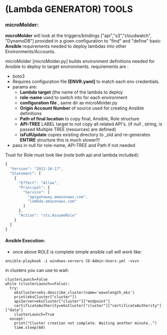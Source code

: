 # (Lambda GENERATOR) TOOLS

### microMolder:

**microMolder** will look at the triggers/bindings ["api","s3","cloudwatch", "DynamoDB"] provided in a given configuration to "find" and "define" basic **Ansible** requirements needed to deploy lambdas into other Environments/Accounts.

microMolder [microMolder.py] builds environment definitions needed for Ansible to deploy to target environments. requirements are :

- boto3
- Requires configuration file **[ENVR.yaml]** to match each env credentials.
- params are:
  - **Lambda target** (the name of the lambda to deploy
  - **role-name** used to switch into for each environment
  - **configuration file** , same dir as microMolder.py
  - **Origin Account Number** of source used for creating Ansible definitions
  - **Path of final location** to copy final, Ansible, Role structure
  - **API-TREE** LABEL target to not copy all related API's. (if _null_ , string, is passed Multiple TREE (resources) are defined)
  - **isFullUpdate** copies existing directory to <name>\_old and re-generates **ENTIRE** structure this is much slower!!!
- pass in null for role-name, API-TREE and Path if not needed

Trust for Role must look like (note both api and lambda included):

```javascript
{
  "Version": "2012-10-17",
  "Statement": [
    {
      "Effect": "Allow",
      "Principal": {
        "Service": [
          "apigateway.amazonaws.com",
          "lambda.amazonaws.com"
        ]
      },
      "Action": "sts:AssumeRole"
    }
  ]
}
```

#### Ansible Execution:

- once above ROLE is complete simple ansible call will work like:

```
ansible-playbook -i windows-servers CD-Admin-Users.yml -vvvv
```


in clusters you can use to wait:

```
clusterLaunch=False
while (clusterLaunch==False):
  try:
    eksCluster=eks.describe_cluster(name='wavelength_eks')
    print(eksCluster["cluster"])
    apiServer=eksCluster["cluster"]["endpoint"]
    certificateAuthority=eksCluster["cluster"]["certificateAuthority"]["data"]
    clusterLaunch=True
  except:
    print("Cluster creation not complete. Waiting another minute..")
    time.sleep(60)
```
